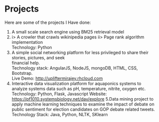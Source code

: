 # Projects  
Here are some of the projects I Have done:  
1. A small scale search engine using BM25 retrieval model  
2. i> A crowler that crawls wikinipedia pages  ii> Page rank algorithm implementation  
Technology: Python  
3. A simple social networking platform for less privileged to share their stories, pictures, and seek  
financial help.  
Technology stack:  AngularJS, NodeJS, mongoDB, HTML, CSS, Bootstrap.  
Live Demo: http://upliftermirajey.rhcloud.com  
4. Interactive data visualization platform for aquaponics systems to analyze systems data such as pH, temperature, nitrite, oxygen etc. 
Technology: Python, Flask, Javascript
Website: https://pf1010.systemsbiology.net/dav/explore 
5.Data mining project to apply machine learning techniques to examine the impact of debate on public sentiment for election candidates on GOP debate related tweets. Technology Stack: Java, Python, NLTK, SKlearn
